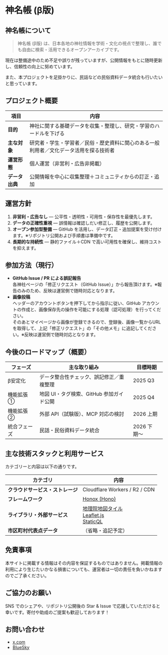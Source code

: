 # 神名帳 (β版)

## 神名帳について

> 神名帳 (β版) は、日本各地の神社情報を学術・文化の視点で整理し、誰でも自由に検索・活用できるオープンアーカイブです。

現在は整備途中のため不足や誤りが残っていますが、公開情報をもとに随時更新し、信頼性の向上に努めています。

また、本プロジェクトを足掛かりに、民話などの民俗資料データ統合も行いたいと思っています。

## プロジェクト概要

| 項目           | 内容                                                                            |
| -------------- | ------------------------------------------------------------------------------- |
| **目的**       | 神社に関する基礎データを収集・整理し、研究・学習のハードルを下げる                |
| **主な対象**   | 研究者・学生・学習者／民俗・歴史資料に関心のある一般利用者／文化データ活用を探る技術者 |
| **運営形態**   | 個人運営（非営利・広告非掲載）                                                    |
| **データ出典** | 公開情報を中心に収集整理＋コミュニティからの訂正・追加                            |

## 運営方針

1. **非営利・広告なし** — 公平性・透明性・可用性・保存性を最優先します。
2. **データの正確性重視** — 誤情報は確認しだい修正し、履歴を公開します。
3. **オープン参加型整備** — GitHub を活用し、データ訂正・追加提案を受け付けます。※リポジトリ公開および手順書は準備中です。
4. **長期的な持続性** — 静的ファイル＋CDN で高い可用性を確保し、維持コストを抑えます。

## 参加方法（現行）

- **GitHub Issue / PR による誤記報告**  
  各神社ページの「修正リクエスト（GitHub Issue）」から報告頂けます。※報告のみのため、反映は運営側で随時対応となります。
- **画像投稿**  
  ヘッダーのアカウントボタンを押下してから指示に従い、GitHub アカウントの作成と、画像保存先の操作を可能にする処理（認可処理）を行ってください。  
  そのあとマイページから画像が登録できるので、登録後、画像一覧からURLを取得して、上記「修正リクエスト」の「その他メモ」に追記してください。※反映は運営側で随時対応となります。

## 今後のロードマップ（概要）

| フェーズ       | 主な取り組み                                   | 目標時期       |
| -------------- | ---------------------------------------------- | --------------- |
| β安定化        | データ整合性チェック、誤記修正／重複整理         | 2025 Q3         |
| 機能拡張 ①     | 地図 UI・タグ検索、GitHub 参加ガイド公開         | 2025 Q4         |
| 機能拡張 ②     | 外部 API（試験版）、MCP 対応の検討             | 2026 上期       |
| 統合フェーズ   | 民話・民俗資料データ統合                       | 2026 下期〜     |

## 主な技術スタックと利用サービス

カテゴリーと内容は以下の通りです。

| カテゴリ                        | 内容                                                                                      |
| ------------------------------- | ----------------------------------------------------------------------------------------- |
| **クラウドサービス・ストレージ** | Cloudflare Workers / R2 / CDN                                                             |
| **フレームワーク**               | [Honox (Hono)](https://github.com/honojs/honox)                                            |
| **ライブラリ・外部サービス**     | [地理院地図タイル](https://maps.gsi.go.jp/development/siyou.html)<br>[Leaflet.js](https://leafletjs.com/)<br>[StaticQL](https://github.com/migiwa-ya/staticql) |
| **市区町村代表点データ**         | （省略・追記予定）                                                                        |

## 免責事項

本サイトに掲載する情報はその内容を保証するものではありません。掲載情報の利用により生じたいかなる損害についても、運営者は一切の責任を負いかねますのでご了承ください。

## ご協力のお願い

SNS でのシェアや、リポジトリ公開後の Star & Issue で応援していただけると幸いです。寄付や助成のご提案も歓迎しております！

## お問い合わせ

- [x.com](https://x.com/migiwa_ya_com)
- [BlueSky](https://bsky.app/profile/migiwa-ya.com)